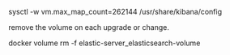 sysctl -w vm.max_map_count=262144
/usr/share/kibana/config


remove the volume on each upgrade or change.


docker volume rm -f elastic-server_elasticsearch-volume
